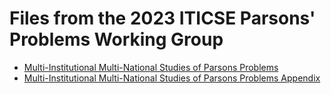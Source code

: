 # Files from the 2023 ITICSE Parsons' Problems Working Group

- [Multi-Institutional Multi-National Studies of Parsons Problems](ericson-mimn-2023.pdf)
- [Multi-Institutional Multi-National Studies of Parsons Problems Appendix](ericson-mimn-appendix-2023.pdf)

